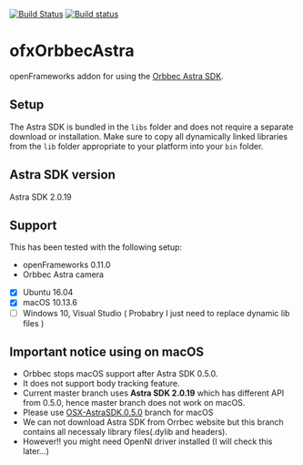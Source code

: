 [![Build Status](https://travis-ci.org/hiroMTB/ofxOrbbecAstra.svg?branch=master)](https://travis-ci.org/hiroMTB/ofxOrbbecAstra)
[![Build status](https://ci.appveyor.com/api/projects/status/p5hc034bjff0pj16?svg=true)](https://ci.appveyor.com/project/hiroMTB/ofxorbbecastra)

# ofxOrbbecAstra

openFrameworks addon for using the [Orbbec Astra SDK](https://orbbec3d.com/develop/). 

## Setup

The Astra SDK is bundled in the `libs` folder and does not require a separate download or installation.
Make sure to copy all dynamically linked libraries from the `lib` folder appropriate to your platform into your `bin` folder.

## Astra SDK version
Astra SDK 2.0.19

## Support

This has been tested with the following setup:

- openFrameworks 0.11.0
- Orbbec Astra camera
- [x] Ubuntu 16.04
- [x] macOS 10.13.6
- [ ] Windows 10, Visual Studio ( Probabry I just need to replace dynamic lib files )

## Important notice using on macOS
- Orbbec stops macOS support after Astra SDK 0.5.0.
- It does not support body tracking feature.
- Current master branch uses **Astra SDK 2.0.19** which has different API from 0.5.0, hence master branch does not work on macOS.
- Please use [OSX-AstraSDK.0.5.0](https://github.com/hiroMTB/ofxOrbbecAstra/tree/OSX-AstraSDK.0.5.0) branch for macOS
- We can not download Astra SDK from Orrbec website but this branch contains all necessaly library files(.dylib and headers).
- However!! you might need OpenNI driver installed (I will check this later...)
